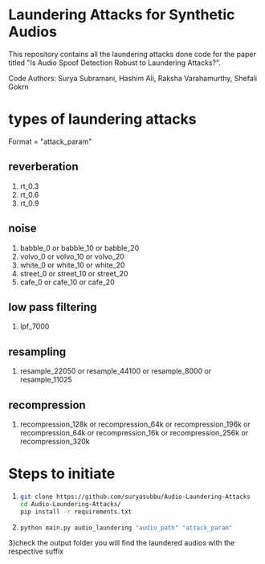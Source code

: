 # Laundering Attacks for Synthetic Audios
This repository contains all the laundering attacks done code for the paper titled "Is Audio Spoof Detection Robust to Laundering Attacks?". 

Code Authors: Surya Subramani, Hashim Ali, Raksha Varahamurthy, Shefali Gokrn

# types of laundering attacks
Format = "attack_param"
## reverberation
1) rt_0.3
2) rt_0.6
3) rt_0.9
## noise
1) babble_0 or babble_10 or babble_20
2) volvo_0 or volvo_10 or volvo_20
3) white_0 or white_10 or white_20
4) street_0 or street_10 or street_20
5) cafe_0 or cafe_10 or cafe_20
## low pass filtering
1) lpf_7000
## resampling
1) resample_22050 or resample_44100 or resample_8000 or resample_11025
## recompression
1) recompression_128k or recompression_64k or recompression_196k or recompression_64k or recompression_16k or recompression_256k or recompression_320k
# Steps to initiate
1) ```bash
   git clone https://github.com/suryasubbu/Audio-Laundering-Attacks
   cd Audio-Laundering-Attacks/
   pip install -r requirements.txt 
2) ```bash
   python main.py audio_laundering "audio_path" "attack_param"
3)check the output folder you will find the laundered audios with the respective suffix

